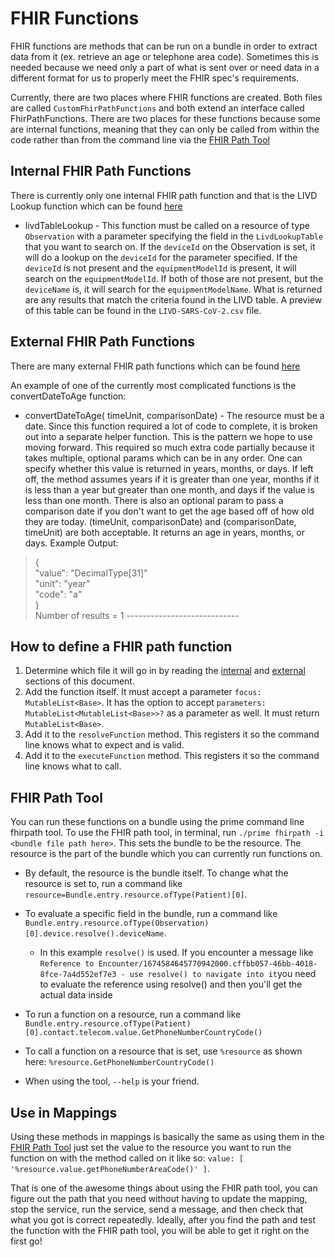 # FHIR Functions
FHIR functions are methods that can be run on a bundle in order to extract data from it (ex. retrieve an age or telephone area code). 
Sometimes this is needed because we need only a part of what is sent over or need data in a different format for us to 
properly meet the FHIR spec's requirements.    

Currently, there are two places where FHIR functions are created. Both files are called `CustomFhirPathFunctions` and
both extend an interface called FhirPathFunctions. There are two places for these functions because some
are internal functions, meaning that they can only be called from within the code rather than from the command line 
via the [FHIR Path Tool](#fhir-path-tool)

## Internal FHIR Path Functions
There is currently only one internal FHIR path function and that is the LIVD Lookup function which can be found [here](../../src/main/kotlin/fhirengine/engine/CustomFhirPathFunctions.kt)

- livdTableLookup - This function must be called on a resource of type `Observation` with a parameter specifying 
    the field in the `LivdLookupTable` that you want to search on. If the `deviceId` on the 
    Observation is set, it will do a lookup on the `deviceId` for the parameter specified. If the `deviceId` is not present
    and the `equipmentModelId` is present, it will search on the `equipmentModelId`. If both of those are not present, 
    but the `deviceName` is, it will search for the `equipmentModelName`. What is returned are any results that match 
    the criteria found in the LIVD table. A preview of this table can be found in the `LIVD-SARS-CoV-2.csv` file.

## External FHIR Path Functions
There are many external FHIR path functions which can be found [here](../../src/main/kotlin/fhirengine/translation/hl7/utils/CustomFHIRFunctions.kt)

An example of one of the currently most complicated functions is the convertDateToAge function:
- convertDateToAge(<optional> timeUnit, <optional> comparisonDate) - The resource must be a date. Since this function 
required a lot of code to complete, it is broken out into a separate helper function. This is the pattern we hope to 
use moving forward. This required so much extra code partially because it takes multiple, optional params which can be
in any order. One can specify whether this value is returned in years, months, or days. 
If left off, the method assumes years if it is greater than one year, months if it is less than a year but 
greater than one month, and days if the value is less than one month. There is also an optional param to pass a 
comparison date if you don't want to get the age based off of how old they are today.
(timeUnit, comparisonDate) and (comparisonDate, timeUnit) are both acceptable. It returns an age in years, months, or 
days. Example Output: 
>{  
>"value": "DecimalType[31]"  
>"unit": "year" &nbsp;  
>"code": "a"  
>}  
>Number of results = 1 ----------------------------

## How to define a FHIR path function
1. Determine which file it will go in by reading the [internal](#internal) and [external](#external) sections of this 
document.
2. Add the function itself. It must accept a parameter `focus: MutableList<Base>`. It has the option to accept 
`parameters: MutableList<MutableList<Base>>?` as a parameter as well. It must return `MutableList<Base>`.
3. Add it to the `resolveFunction` method. This registers it so the command line knows what to expect and is valid.
4. Add it to the `executeFunction` method. This registers it so the command line knows what to call.

## FHIR Path Tool
You can run these functions on a bundle using the prime command line fhirpath tool. To use the FHIR
path tool, in terminal, run `./prime fhirpath -i <bundle file path here>`.
This sets the bundle to be the resource. The resource is the part of the bundle which you can currently run functions
on.

- By default, the resource is the bundle itself. To change what the resource is set to, run a command like
  `resource=Bundle.entry.resource.ofType(Patient)[0]`.


- To evaluate a specific field in the bundle, run a command like
  `Bundle.entry.resource.ofType(Observation)[0].device.resolve().deviceName`.
    - In this example `resolve()` is used. If you encounter a message like
      `Reference to Encounter/1674584645770942000.cffbb057-46bb-4018-8fce-7a4d552ef7e3 -
      use resolve() to navigate into it`you need to evaluate the reference using resolve() and then you'll get the
      actual data inside


- To run a function on a resource, run a command like
  `Bundle.entry.resource.ofType(Patient)[0].contact.telecom.value.GetPhoneNumberCountryCode()`


- To call a function on a resource that is set, use `%resource` as shown here: `%resource.GetPhoneNumberCountryCode()`

- When using the tool, `--help` is your friend.

## Use in Mappings
Using these methods in mappings is basically the same as using them in the [FHIR Path Tool](#fhir-path-tool) just set 
the value to the resource you want to run the function on with the method called on it like so:
`value: [ '%resource.value.getPhoneNumberAreaCode()' ]`. 

That is one of the awesome things about using the FHIR path
tool, you can figure out the path that you need without having to update the mapping, stop the service, run the service, 
send a message, and then check that what you got is correct repeatedly. Ideally, after you find the path and test the 
function with the FHIR path tool, you will be able to get it right on the first go!

